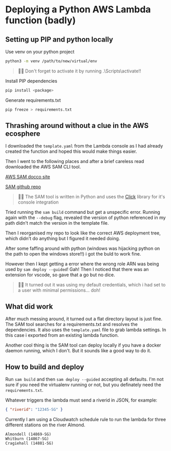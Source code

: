 # Deploying a Python AWS Lambda function (badly)

## Setting up PIP and python locally

Use venv on your python project

```bash
python3 -m venv /path/to/new/virtual/env
```

> 🐱‍👤 Don't forget to activate it by running .\Scripts\activate!!

Install PIP dependencies

```bash
pip install <package>
```

Generate requirements.txt

```bash
pip freeze > requirements.txt
```

## Thrashing around without a clue in the AWS ecosphere

I downloaded the `template.yaml` from the Lambda console as I had already created the function and hoped this would make things easier.

Then I went to the following places and after a brief careless read downloaded the AWS SAM CLI tool.

[AWS SAM docco site](https://docs.aws.amazon.com/serverless-application-model/latest/developerguide/serverless-sam-cli-install-windows.html)

[SAM github repo](https://github.com/awslabs/aws-sam-cli)

> 🐱‍👤 The SAM tool is written in Python and uses the [Click](https://click.palletsprojects.com/en/7.x/) library for it's console integration

Tried running the `sam build` command but get a unspecific error. Running again with the `--debug` flag, revealed the version of python referenced in my path didn't match the version in the template file.

Then I reorganised my repo to look like the correct AWS deployment tree, which didn't do anything but I figured it needed doing.

After some faffing around with python (windows was hijacking python on the path to open the windows store!!) i got the buld to work fine.

However then I kept getting a error where the wrong role ARN was being used by `sam deploy --guided`! Gah! Then I noticed that there was an extension for vscode, so gave that a go but no dice.

> 🐱‍👤 It turned out it was using my default credentials, which i had set to a user with minimal permissions... doh!

## What did work

After much messing around, it turned out a flat directory layout is just fine. The SAM tool searches for a requirements.txt and resolves the dependencies. It also uses the `template.yaml` file to grab lambda settings. In this case i exported from an existing lambda function.

Another cool thing is the SAM tool can deploy locally if you have a docker daemon running, which I don't. But it sounds like a good way to do it.

## How to build and deploy

Run `sam build` and then `sam deploy --guided` accepting all defaults. I'm not sure if you need the virtualenv running or not, but you definately need the `requirements.txt`.

Whatever triggers the lambda must send a riverid in JSON, for example:

```json
{ "riverid": "12345-SG" }
```

Currently I am using a Cloudwatch schedule rule to run the lambda for three different stations on the river Almond.

```text
Almondell (14869-SG)
Whitburn (14867-SG)
Cragiehall (14881-SG)
```
